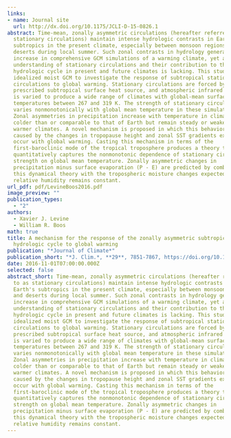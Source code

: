 ```yaml
---
links:
- name: Journal site
  url: http://dx.doi.org/10.1175/JCLI-D-15-0826.1
abstract: Time-mean, zonally asymmetric circulations (hereafter referred to as
  stationary circulations) maintain intense hydrologic contrasts in Earth's
  subtropics in the present climate, especially between monsoon regions and
  deserts during local summer. Such zonal contrasts in hydrology generally
  increase in comprehensive GCM simulations of a warming climate, yet a full
  understanding of stationary circulations and their contribution to the
  hydrologic cycle in present and future climates is lacking. This study uses an
  idealized moist GCM to investigate the response of subtropical stationary
  circulations to global warming. Stationary circulations are forced by a
  prescribed subtropical surface heat source, and atmospheric infrared opacity
  is varied to produce a wide range of climates with global-mean surface
  temperatures between 267 and 319 K. The strength of stationary circulations
  varies nonmonotonically with global mean temperature in these simulations.
  Zonal asymmetries in precipitation increase with temperature in climates
  colder than or comparable to that of Earth but remain steady or weaken in
  warmer climates. A novel mechanism is proposed in which this behavior is
  caused by the changes in tropopause height and zonal SST gradients expected to
  occur with global warming. Casting this mechanism in terms of the
  first-baroclinic mode of the tropical troposphere produces a theory that
  quantitatively captures the nonmonotonic dependence of stationary circulation
  strength on global mean temperature. Zonally asymmetric changes in
  precipitation minus surface evaporation (P - E) are predicted by combining
  this dynamical theory with the tropospheric moisture changes expected if
  relative humidity remains constant.
url_pdf: pdf/LevineBoos2016.pdf
image_preview: ""
publication_types:
  - "2"
authors:
  - Xavier J. Levine
  - William R. Boos
math: true
title: A mechanism for the response of the zonally asymmetric subtropical
  hydrologic cycle to global warming
publication: "*Journal of Climate*"
publication_short: "*J. Clim.*, **29**, 7851-7867, https://doi.org/10.1175/JCLI-D-15-0826.1"
date: 2016-11-01T07:00:00.000Z
selected: false
abstract_short: Time-mean, zonally asymmetric circulations (hereafter referred
  to as stationary circulations) maintain intense hydrologic contrasts in
  Earth's subtropics in the present climate, especially between monsoon regions
  and deserts during local summer. Such zonal contrasts in hydrology generally
  increase in comprehensive GCM simulations of a warming climate, yet a full
  understanding of stationary circulations and their contribution to the
  hydrologic cycle in present and future climates is lacking. This study uses an
  idealized moist GCM to investigate the response of subtropical stationary
  circulations to global warming. Stationary circulations are forced by a
  prescribed subtropical surface heat source, and atmospheric infrared opacity
  is varied to produce a wide range of climates with global-mean surface
  temperatures between 267 and 319 K. The strength of stationary circulations
  varies nonmonotonically with global mean temperature in these simulations.
  Zonal asymmetries in precipitation increase with temperature in climates
  colder than or comparable to that of Earth but remain steady or weaken in
  warmer climates. A novel mechanism is proposed in which this behavior is
  caused by the changes in tropopause height and zonal SST gradients expected to
  occur with global warming. Casting this mechanism in terms of the
  first-baroclinic mode of the tropical troposphere produces a theory that
  quantitatively captures the nonmonotonic dependence of stationary circulation
  strength on global mean temperature. Zonally asymmetric changes in
  precipitation minus surface evaporation (P - E) are predicted by combining
  this dynamical theory with the tropospheric moisture changes expected if
  relative humidity remains constant.
---
```

